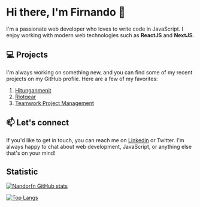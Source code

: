 # Hi there, I'm Firnando 👋


I'm a passionate web developer who loves to write code in JavaScript. I enjoy working with modern web technologies such as **ReactJS** and **NextJS**.

## 💻 Projects
I'm always working on something new, and you can find some of my recent projects on my GitHub profile. Here are a few of my favorites:

1. [Hitunganmenit](https://hitungan-menit-nandorfn.vercel.app/)
2. [Riotgear](https://riotgear.vercel.app/)
3. [Teamwork Project Management](https://teamwork-nandorfn.vercel.app/)

## 📫 Let's connect
If you'd like to get in touch, you can reach me on [Linkedin](https://www.linkedin.com/in/roqman-firnando-995235206) or Twitter. I'm always happy to chat about web development, JavaScript, or anything else that's on your mind!

## Statistic
[![Nandorfn GitHub stats](https://github-readme-stats.vercel.app/api?username=nandorfn)](https://github.com/nandorfn/readme)

[![Top Langs](https://github-readme-stats.vercel.app/api/top-langs/?username=nandorfn&size_weight=0.5&count_weight=0.5)](https://github.com/nandorfn/readme)
